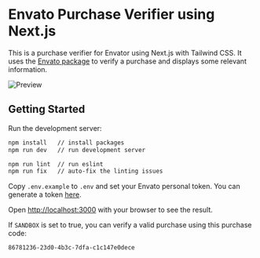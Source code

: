 # Envato Purchase Verifier using Next.js

This is a purchase verifier for Envator using Next.js with Tailwind CSS. It uses the [Envato package](https://www.npmjs.com/package/envato) to verify a purchase and displays some relevant information.

![Preview](https://i.imgur.com/HJNWXj9.jpg)

## Getting Started

Run the development server:

```bash
npm install   // install packages
npm run dev   // run development server

npm run lint  // run eslint
npm run fix   // auto-fix the linting issues
```

Copy `.env.example` to `.env` and set your Envato personal token. You can generate a token [here](https://build.envato.com/create-token).

Open [http://localhost:3000](http://localhost:3000) with your browser to see the result.

If `SANDBOX` is set to true, you can verify a valid purchase using this purchase code:

`86781236-23d0-4b3c-7dfa-c1c147e0dece`
